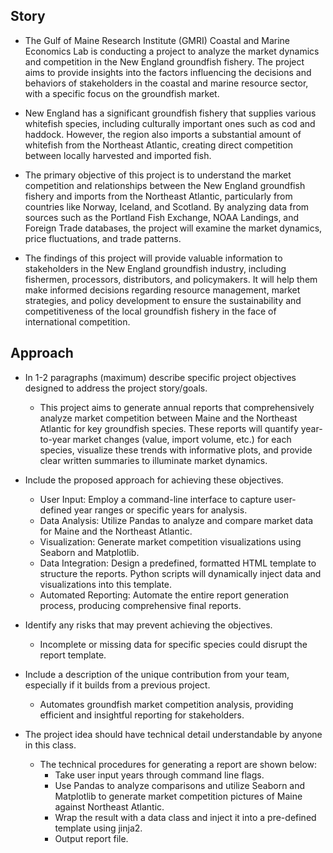 ## Story
- The Gulf of Maine Research Institute (GMRI) Coastal and Marine Economics Lab is conducting a project to analyze the market dynamics and competition in the New England groundfish fishery. The project aims to provide insights into the factors influencing the decisions and behaviors of stakeholders in the coastal and marine resource sector, with a specific focus on the groundfish market.

- New England has a significant groundfish fishery that supplies various whitefish species, including culturally important ones such as cod and haddock. However, the region also imports a substantial amount of whitefish from the Northeast Atlantic, creating direct competition between locally harvested and imported fish.

- The primary objective of this project is to understand the market competition and relationships between the New England groundfish fishery and imports from the Northeast Atlantic, particularly from countries like Norway, Iceland, and Scotland. By analyzing data from sources such as the Portland Fish Exchange, NOAA Landings, and Foreign Trade databases, the project will examine the market dynamics, price fluctuations, and trade patterns.

- The findings of this project will provide valuable information to stakeholders in the New England groundfish industry, including fishermen, processors, distributors, and policymakers. It will help them make informed decisions regarding resource management, market strategies, and policy development to ensure the sustainability and competitiveness of the local groundfish fishery in the face of international competition.

## Approach
- In 1-2 paragraphs (maximum) describe specific project objectives designed to address the project story/goals.
    - This project aims to generate annual reports that comprehensively analyze market competition between Maine and the Northeast Atlantic for key groundfish species. These reports will quantify year-to-year market changes (value, import volume, etc.) for each species, visualize these trends with informative plots, and provide clear written summaries to illuminate market dynamics.

- Include the proposed approach for achieving these objectives.
    - User Input: Employ a command-line interface to capture user-defined year ranges or specific years for analysis.
    - Data Analysis: Utilize Pandas to analyze and compare market data for Maine and the Northeast Atlantic.
    - Visualization: Generate market competition visualizations using Seaborn and Matplotlib.
    - Data Integration: Design a predefined, formatted HTML template to structure the reports. Python scripts will dynamically inject data and visualizations into this template.
    - Automated Reporting: Automate the entire report generation process, producing comprehensive final reports.

- Identify any risks that may prevent achieving the objectives.
    - Incomplete or missing data for specific species could disrupt the report template.

- Include a description of the unique contribution from your team, especially if it builds from a previous project.
    - Automates groundfish market competition analysis, providing efficient and insightful reporting for stakeholders.

- The project idea should have technical detail understandable by anyone in this class.  
    - The technical procedures for generating a report are shown below:
        - Take user input years through command line flags.
        - Use Pandas to analyze comparisons and utilize Seaborn and Matplotlib to generate market competition pictures of Maine against Northeast Atlantic.
        - Wrap the result with a data class and inject it into a pre-defined template using jinja2.
        - Output report file.